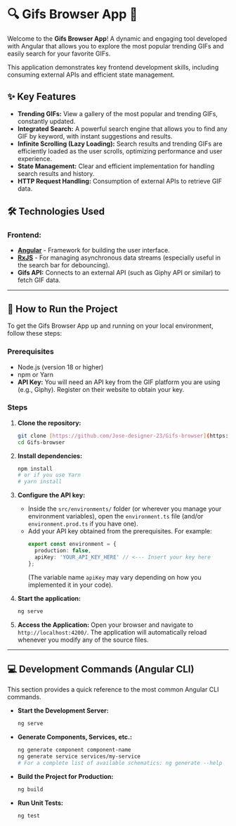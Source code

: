 # 🔍 Gifs Browser App 🚀

Welcome to the **Gifs Browser App**! A dynamic and engaging tool developed with Angular that allows you to explore the most popular trending GIFs and easily search for your favorite GIFs.

This application demonstrates key frontend development skills, including consuming external APIs and efficient state management.

## ✨ Key Features

* **Trending GIFs:** View a gallery of the most popular and trending GIFs, constantly updated.
* **Integrated Search:** A powerful search engine that allows you to find any GIF by keyword, with instant suggestions and results.
* **Infinite Scrolling (Lazy Loading):** Search results and trending GIFs are efficiently loaded as the user scrolls, optimizing performance and user experience.
* **State Management:** Clear and efficient implementation for handling search results and history.
* **HTTP Request Handling:** Consumption of external APIs to retrieve GIF data.

## 🛠️ Technologies Used

### Frontend:

* [**Angular**](https://angular.io/) - Framework for building the user interface.
* [**RxJS**](https://rxjs.dev/) - For managing asynchronous data streams (especially useful in the search bar for debouncing).
* **Gifs API:** Connects to an external API (such as Giphy API or similar) to fetch GIF data.

---

## 🚀 How to Run the Project

To get the Gifs Browser App up and running on your local environment, follow these steps:

### Prerequisites

* Node.js (version 18 or higher)
* npm or Yarn
* **API Key:** You will need an API key from the GIF platform you are using (e.g., Giphy). Register on their website to obtain your key.

### Steps

1.  **Clone the repository:**
    ```bash
    git clone [https://github.com/Jose-designer-23/Gifs-browser](https://github.com/Jose-designer-23/Gifs-browser)
    cd Gifs-browser
    ```

2.  **Install dependencies:**
    ```bash
    npm install
    # or if you use Yarn
    # yarn install
    ```

3.  **Configure the API key:**
    * Inside the `src/environments/` folder (or wherever you manage your environment variables), open the `environment.ts` file (and/or `environment.prod.ts` if you have one).
    * Add your API key obtained from the prerequisites. For example:
        ```typescript
        export const environment = {
          production: false,
          apiKey: 'YOUR_API_KEY_HERE' // <--- Insert your key here
        };
        ```
        (The variable name `apiKey` may vary depending on how you implemented it in your code).

4.  **Start the application:**
    ```bash
    ng serve
    ```

5.  **Access the Application:**
    Open your browser and navigate to `http://localhost:4200/`. The application will automatically reload whenever you modify any of the source files.

---

## 💻 Development Commands (Angular CLI)

This section provides a quick reference to the most common Angular CLI commands.

* **Start the Development Server:**
    ```bash
    ng serve
    ```
* **Generate Components, Services, etc.:**
    ```bash
    ng generate component component-name
    ng generate service services/my-service
    # For a complete list of available schematics: ng generate --help
    ```
* **Build the Project for Production:**
    ```bash
    ng build
    ```
* **Run Unit Tests:**
    ```bash
    ng test
    ```
